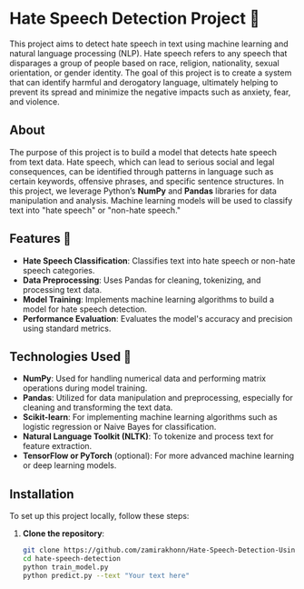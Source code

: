 # Hate Speech Detection Project 🤬

This project aims to detect hate speech in text using machine learning and natural language processing (NLP).
Hate speech refers to any speech that disparages a group of people based on race, religion, nationality, sexual orientation, or gender identity.
The goal of this project is to create a system that can identify harmful and derogatory language,
ultimately helping to prevent its spread and minimize the negative impacts such as anxiety, fear, and violence.

## About

The purpose of this project is to build a model that detects hate speech from text data. Hate speech, 
which can lead to serious social and legal consequences, can be identified through patterns in language such as certain keywords, 
offensive phrases, and specific sentence structures. In this project, we leverage Python’s **NumPy** and **Pandas** libraries for data manipulation and analysis. 
Machine learning models will be used to classify text into "hate speech" or "non-hate speech."

## Features 🚀

- **Hate Speech Classification**: Classifies text into hate speech or non-hate speech categories.
- **Data Preprocessing**: Uses Pandas for cleaning, tokenizing, and processing text data.
- **Model Training**: Implements machine learning algorithms to build a model for hate speech detection.
- **Performance Evaluation**: Evaluates the model's accuracy and precision using standard metrics.

## Technologies Used 🦄

- **NumPy**: Used for handling numerical data and performing matrix operations during model training.
- **Pandas**: Utilized for data manipulation and preprocessing, especially for cleaning and transforming the text data.
- **Scikit-learn**: For implementing machine learning algorithms such as logistic regression or Naive Bayes for classification.
- **Natural Language Toolkit (NLTK)**: To tokenize and process text for feature extraction.
- **TensorFlow or PyTorch** (optional): For more advanced machine learning or deep learning models.

## Installation

To set up this project locally, follow these steps:

1. **Clone the repository**:
   ```bash
   git clone https://github.com/zamirakhonn/Hate-Speech-Detection-Using-Machine-Learning/
   cd hate-speech-detection
   python train_model.py
   python predict.py --text "Your text here"
